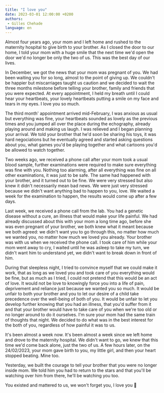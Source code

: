```yaml
---
title: "I love you"
date: 2023-03-01 12:00:00 +0200
authors:
 - Gilles Chehade
language: en
---
```


Almost four years ago,
your mom and I left home and rushed to the maternity hospital to give birth to your brother.
As I closed the door to our home,
I told your mom with a huge smile that the next time we'd open the door we'd no longer be only the two of us.
This was the best day of our lives.

In December,
we got the news that your mom was pregnant of you.
We had been waiting you for so long,
almost to the point of giving up.
We couldn't be happier but miscarriages taught us caution and we decided to wait the three months milestone before telling your brother, family and friends that you were expected.
At every appointment,
I held my breath until I could hear your heartbeats,
your lovely heartbeats putting a smile on my face and tears in my eyes.
I love you so much.

The third month' appointment arrived mid-February,
I was anxious as usual but everything was fine,
your heartbeats sounded as lovely as the previous times and you jumped all over the place during the echography,
already playing around and making us laugh.
I was relieved and I began planning your arrival.
We told your brother that he'd soon be sharing his toys,
it was hard negociations but he eventually agreed and started asking questions about you,
what games you'd be playing together and what cartoons you'd be allowed to watch together.

Two weeks ago,
we received a phone call after your mom took a usual blood sample,
further examinations were required to make sure everything was fine with you.
Nothing too alarming,
after all everything was fine on all other examinations,
it was just to be safe.
The same had happened with your brother,
and it turned out to be fine.
We were very stressed but also knew it didn't necessarily mean bad news.
We were just very stressed because we didn't want anything bad to happen to you, love.
We waited a week for the examination to happen,
the results would come up after a few days.

Last week,
we received a phone call from the lab.
You had a genetic disease without a cure,
an illness that would make your life painful.
We had already discussed about this with your mom a long time ago,
before she was even pregnant of your brother,
we both knew what it meant because we both agreed:
we didn't want you to go through this,
no matter how much we wanted you,
no matter how much we loved you already.
Your brother was with us when we received the phone call.
I took care of him while your mom went away to cry,
I waited until he was asleep to take my turn,
we didn't want him to understand yet,
we didn't want to break down in front of him.

During that sleepless night,
I tried to convince myself that we could make it work,
that as long as we loved you and took care of you everything would be fine,
but as much as I tried, I could not pretend that this would be an act of love.
It would not be love to knowingly force you into a life of pain, deprivement and reliance just because we wanted you so much.
It would be unfair to both your brother and you to let our desire of a child take precedence over the well-being of both of you.
It would be unfair to let you develop further knowing that you had an illness,
that you'd suffer from it and that your brother would have to take care of you when we're too old or no longer around to do it ourselves.
I'm sure your mom had the same train of thoughts that night.
We decided to do what was in the best interest for the both of you,
regardless of how painful it was to us.

It's been almost a week now.
It's been almost a week since we left home and drove to the maternity hospital.
We didn't want to go,
we knew that this time we'd come back alone, just the two of us.
A few hours later,
on the 24/02/2023,
your mom gave birth to you,
my little girl,
and then your heart stopped beating.
Mine too.

Yesterday,
we built the courage to tell your brother that you were no longer inside mom.
We told him you had to return to the stars and that you'll be watching over him from there,
he'll be watching you too.

You existed and mattered to us,
we won't forget you,
I love you 💜

